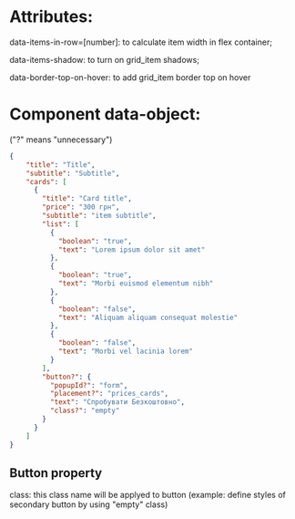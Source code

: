 # Attributes:

data-items-in-row=[number]: to calculate item width in flex container;

data-items-shadow: to turn on grid_item shadows;

data-border-top-on-hover: to add grid_item border top on hover



# Component data-object: 
("?" means "unnecessary")
```json
{
    "title": "Title",
    "subtitle": "Subtitle",
    "cards": [
      {
        "title": "Card title",
        "price": "300 грн",
        "subtitle": "item subtitle",
        "list": [
          {
            "boolean": "true",
            "text": "Lorem ipsum dolor sit amet"
          },
          {
            "boolean": "true",
            "text": "Morbi euismod elementum nibh"
          },
          {
            "boolean": "false",
            "text": "Aliquam aliquam consequat molestie"
          },
          {
            "boolean": "false",
            "text": "Morbi vel lacinia lorem"
          }
        ],
        "button?": {
          "popupId?": "form",
          "placement?": "prices_cards",
          "text": "Спробувати Безкоштовно",
          "class?": "empty"
        }
      }
    ]
}
```

## Button property

class: this class name will be applyed to button (example: define styles of secondary button by using "empty" class)